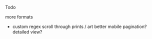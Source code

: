 Todo

more formats
 - custom regex
scroll through prints / art
better mobile
pagination?
detailed view?
